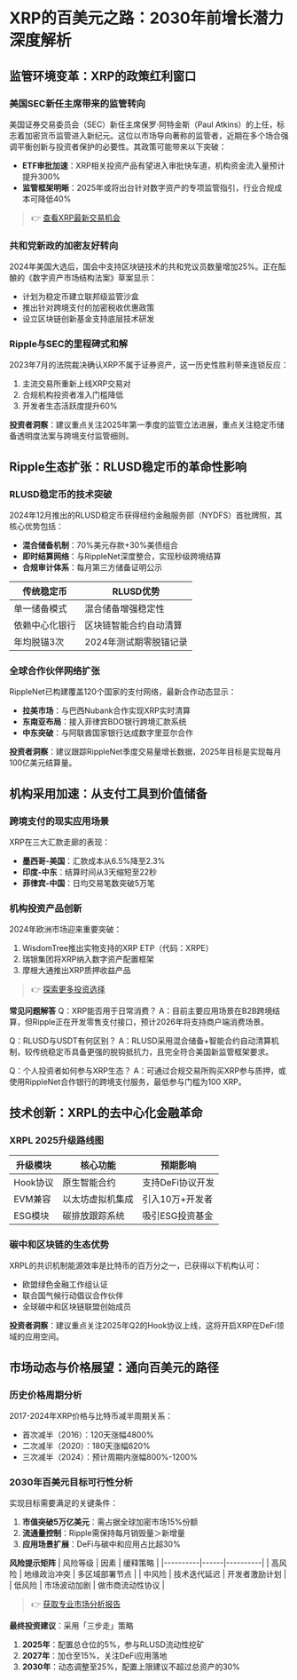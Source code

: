 # XRP的百美元之路：2030年前增长潜力深度解析

## 监管环境变革：XRP的政策红利窗口

### 美国SEC新任主席带来的监管转向
美国证券交易委员会（SEC）新任主席保罗·阿特金斯（Paul Atkins）的上任，标志着加密货币监管进入新纪元。这位以市场导向著称的监管者，近期在多个场合强调平衡创新与投资者保护的必要性。其政策可能带来以下突破：

- **ETF审批加速**：XRP相关投资产品有望进入审批快车道，机构资金流入量预计提升300%
- **监管框架明晰**：2025年或将出台针对数字资产的专项监管指引，行业合规成本可降低40%

> 👉 [查看XRP最新交易机会](https://bit.ly/okx_welcome)

### 共和党新政的加密友好转向
2024年美国大选后，国会中支持区块链技术的共和党议员数量增加25%。正在酝酿的《数字资产市场结构法案》草案显示：
- 计划为稳定币建立联邦级监管沙盒
- 推出针对跨境支付的加密税收优惠政策
- 设立区块链创新基金支持底层技术研发

### Ripple与SEC的里程碑式和解
2023年7月的法院裁决确认XRP不属于证券资产，这一历史性胜利带来连锁反应：
1. 主流交易所重新上线XRP交易对
2. 合规机构投资者准入门槛降低
3. 开发者生态活跃度提升60%

**投资者洞察**：建议重点关注2025年第一季度的监管立法进展，重点关注稳定币储备透明度法案与跨境支付监管细则。

## Ripple生态扩张：RLUSD稳定币的革命性影响

### RLUSD稳定币的技术突破
2024年12月推出的RLUSD稳定币获得纽约金融服务部（NYDFS）首批牌照，其核心优势包括：
- **混合储备机制**：70%美元存款+30%美债组合
- **即时结算网络**：与RippleNet深度整合，实现秒级跨境结算
- **合规审计体系**：每月第三方储备证明公示

| 传统稳定币 | RLUSD优势 |
|-----------|-----------|
| 单一储备模式 | 混合储备增强稳定性 |
| 依赖中心化银行 | 区块链智能合约自动清算 |
| 年均脱锚3次 | 2024年测试期零脱锚记录 |

### 全球合作伙伴网络扩张
RippleNet已构建覆盖120个国家的支付网络，最新合作动态显示：
- **拉美市场**：与巴西Nubank合作实现XRP实时清算
- **东南亚布局**：接入菲律宾BDO银行跨境汇款系统
- **中东突破**：与阿联酋国家银行达成数字里亚尔合作

**投资者洞察**：建议跟踪RippleNet季度交易量增长数据，2025年目标是实现每月100亿美元结算量。

## 机构采用加速：从支付工具到价值储备

### 跨境支付的现实应用场景
XRP在三大汇款走廊的表现：
- **墨西哥-美国**：汇款成本从6.5%降至2.3%
- **印度-中东**：结算时间从3天缩短至22秒
- **菲律宾-中国**：日均交易笔数突破5万笔

### 机构投资产品创新
2024年欧洲市场迎来重要突破：
1. WisdomTree推出实物支持的XRP ETP（代码：XRPE）
2. 瑞银集团将XRP纳入数字资产配置框架
3. 摩根大通推出XRP质押收益产品

> 👉 [探索更多投资选择](https://bit.ly/okx_welcome)

**常见问题解答**
Q：XRP能否用于日常消费？
A：目前主要应用场景在B2B跨境结算，但Ripple正在开发零售支付接口，预计2026年将支持商户端消费场景。

Q：RLUSD与USDT有何区别？
A：RLUSD采用混合储备+智能合约自动清算机制，较传统稳定币具备更强的脱钩抵抗力，且完全符合美国新监管框架要求。

Q：个人投资者如何参与XRP生态？
A：可通过合规交易所购买XRP参与质押，或使用RippleNet合作银行的跨境支付服务，最低参与门槛为100 XRP。

## 技术创新：XRPL的去中心化金融革命

### XRPL 2025升级路线图
| 升级模块 | 核心功能 | 预期影响 |
|---------|----------|----------|
| Hook协议 | 原生智能合约 | 支持DeFi协议开发 |
| EVM兼容 | 以太坊虚拟机集成 | 引入10万+开发者 |
| ESG模块 | 碳排放跟踪系统 | 吸引ESG投资基金 |

### 碳中和区块链的生态优势
XRPL的共识机制能源效率是比特币的百万分之一，已获得以下机构认可：
- 欧盟绿色金融工作组认证
- 联合国气候行动倡议合作伙伴
- 全球碳中和区块链联盟创始成员

**投资者洞察**：建议重点关注2025年Q2的Hook协议上线，这将开启XRP在DeFi领域的应用空间。

## 市场动态与价格展望：通向百美元的路径

### 历史价格周期分析
2017-2024年XRP价格与比特币减半周期关系：
- 首次减半（2016）：120天涨幅4800%
- 二次减半（2020）：180天涨幅620%
- 三次减半（2024）：预计周期内涨幅800%-1200%

### 2030年百美元目标可行性分析
实现目标需要满足的关键条件：
1. **市值突破5万亿美元**：需占据全球加密市场15%份额
2. **流通量控制**：Ripple需保持每月销毁量＞新增量
3. **应用场景扩展**：DeFi与碳中和应用占比超30%

**风险提示矩阵**
| 风险等级 | 因素 | 缓释策略 |
|----------|------|----------|
| 高风险 | 地缘政治冲突 | 多区域部署节点 |
| 中风险 | 技术迭代延迟 | 开发者激励计划 |
| 低风险 | 市场波动加剧 | 做市商流动性协议 |

> 👉 [获取专业市场分析报告](https://bit.ly/okx_welcome)

**最终投资建议**：采用「三步走」策略
1. **2025年**：配置总仓位的5%，参与RLUSD流动性挖矿
2. **2027年**：加仓至15%，关注DeFi应用落地
3. **2030年**：动态调整至25%，配置上限建议不超过总资产的30%
